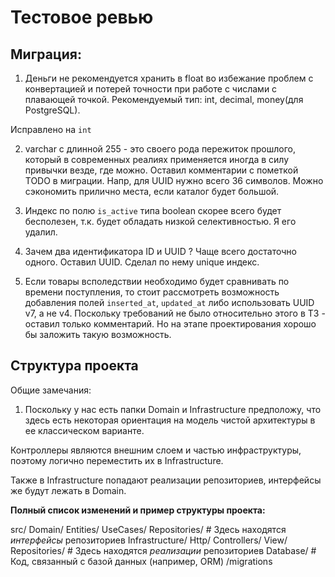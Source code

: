 # Тестовое ревью

## Миграция:

1. Деньги не рекомендуется хранить в float во избежание проблем с конвертацией 
и потерей точности при работе с числами с плавающей точкой. Рекомендуемый тип: int, decimal, money(для PostgreSQL).

Исправлено на `int`

2. varchar с длинной 255 - это своего рода пережиток прошлого, который в современных реалиях применяется иногда 
в силу привычки везде, где можно. Оставил комментарии с пометкой TODO в миграции. Напр, для UUID нужно всего 36 символов.
Можно сэкономить прилично места, если каталог будет большой. 

3. Индекс по полю `is_active` типа boolean скорее всего будет бесполезен, т.к. будет обладать низкой селективностью. 
Я его удалил.

4. Зачем два идентификатора ID и UUID ? Чаще всего достаточно одного. Оставил UUID. Сделал по нему unique индекс. 

5. Если товары всполедствии необходимо будет сравнивать по времени поступления, то стоит рассмотреть возможность добавления 
полей `inserted_at`, `updated_at` либо использовать UUID v7, а не v4. 
Поскольку требований не было относительно этого в ТЗ - оставил только комментарий. Но на этапе проектирования хорошо бы 
заложить такую возможность.

## Структура проекта

Общие замечания: 

1. Поскольку у нас есть папки Domain и Infrastructure предположу, что здесь есть некоторая ориентация на модель чистой
архитектуры в ее классическом варианте. 

Контроллеры являются внешним слоем и частью инфраструктуры, поэтому логично переместить их в Infrastructure.

Также в Infrastructure попадают реализации репозиториев, интерфейсы же будут лежать в Domain.

**Полный список изменений и пример структуры проекта:**

src/
    Domain/
        Entities/
        UseCases/
        Repositories/  # Здесь находятся *интерфейсы* репозиториев
    Infrastructure/
        Http/
            Controllers/
            View/
        Repositories/  # Здесь находятся *реализации* репозиториев
        Database/      # Код, связанный с базой данных (например, ORM)
            /migrations
